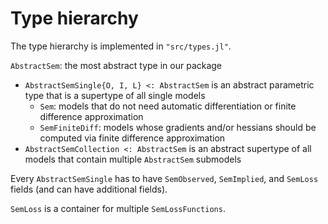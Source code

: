 # Type hierarchy

The type hierarchy is implemented in `"src/types.jl"`.

`AbstractSem`: the most abstract type in our package
- `AbstractSemSingle{O, I, L} <: AbstractSem` is an abstract parametric type that is a supertype of all single models
    - `Sem`: models that do not need automatic differentiation or finite difference approximation
    - `SemFiniteDiff`: models whose gradients and/or hessians should be computed via finite difference approximation
- `AbstractSemCollection <: AbstractSem` is an abstract supertype of all models that contain multiple `AbstractSem` submodels

Every `AbstractSemSingle` has to have `SemObserved`, `SemImplied`, and `SemLoss` fields (and can have additional fields).

`SemLoss` is a container for multiple `SemLossFunctions`.